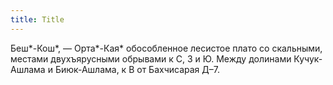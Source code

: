 ```yaml
---
title: Title
---
```


Беш*-Кош*, — Орта*-Кая* обособленное лесистое плато со скальными, местами
двухъярусными обрывами к С, З и Ю. Между долинами Кучук-Ашлама и Биюк-Ашлама, к
В от Бахчисарая Д–7.
